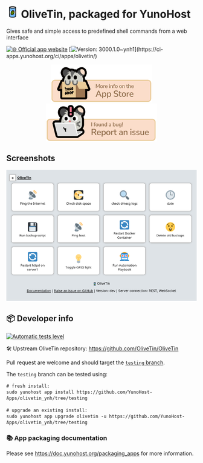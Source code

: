 <!--
N.B.: This README was automatically generated by <https://github.com/YunoHost/apps_tools/blob/main/readme_generator>
It shall NOT be edited by hand.
-->

<h1>
  <img src="https://raw.githubusercontent.com/YunoHost/apps/main/logos/olivetin.png" width="32px" alt="Logo of OliveTin">
  OliveTin, packaged for YunoHost
</h1>

Gives safe and simple access to predefined shell commands from a web interface

[![🌐 Official app website](https://img.shields.io/badge/Official_app_website-darkgreen?style=for-the-badge)](https://www.olivetin.app)
[![Version: 3000.1.0~ynh1](https://img.shields.io/badge/Version-3000.1.0~ynh1-rgb(18,138,11)?style=for-the-badge)](https://ci-apps.yunohost.org/ci/apps/olivetin/)

<div align="center">
<a href="https://apps.yunohost.org/app/olivetin"><img height="100px" src="https://github.com/YunoHost/yunohost-artwork/raw/refs/heads/main/badges/neopossum-badges/badge_more_info_on_the_appstore.svg"/></a>
<a href="https://github.com/YunoHost-Apps/olivetin_ynh/issues"><img height="100px" src="https://github.com/YunoHost/yunohost-artwork/raw/refs/heads/main/badges/neopossum-badges/badge_report_an_issue.svg"/></a>
</div>


## Screenshots
![Screenshot of OliveTin](./doc/screenshots/screenshotDesktop.png)

## 📦 Developer info

[![Automatic tests level](https://apps.yunohost.org/badge/cilevel/olivetin)](https://ci-apps.yunohost.org/ci/apps/olivetin/)

🛠️ Upstream OliveTin repository: <https://github.com/OliveTin/OliveTin>

Pull request are welcome and should target the [`testing` branch](https://github.com/YunoHost-Apps/olivetin_ynh/tree/testing).

The `testing` branch can be tested using:
```
# fresh install:
sudo yunohost app install https://github.com/YunoHost-Apps/olivetin_ynh/tree/testing

# upgrade an existing install:
sudo yunohost app upgrade olivetin -u https://github.com/YunoHost-Apps/olivetin_ynh/tree/testing
```

### 📚 App packaging documentation

Please see <https://doc.yunohost.org/packaging_apps> for more information.